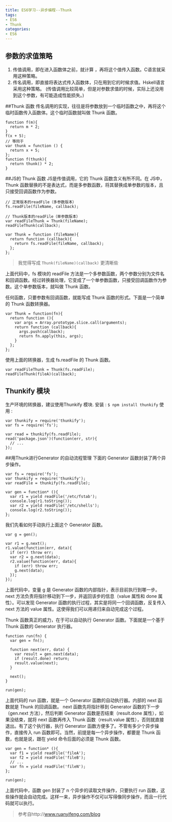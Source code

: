 ```yaml
---
title: ES6学习--异步编程--Thunk
tags: 
- ES6
- Thunk
categories:
- ES6
---
```

## 参数的求值策略
1. 传值调用，即在进入函数体之前，就计算 ，再将这个值传入函数。C语言就采用这种策略。
2. 传名调用，即直接将表达式传入函数体，只在用到它的时候求值。Hskell语言采用这种策略。
(传值调用比较简单，但是对参数求值的时候，实际上还没用到这个参数，有可能造成性能损失。)

##Thunk 函数
传名调用的实现，往往是将参数放到一个临时函数之中，再将这个临时函数传入函数体。这个临时函数就叫做 Thunk 函数。
```
function f(m){
  return m * 2;     
}
f(x + 5);
// 等同于
var thunk = function () {
  return x + 5;
};
function f(thunk){
  return thunk() * 2;
}
```

##JS的 Thunk 函数
JS是传值调用，它的 Thunk 函数含义有所不同。在 JS中，Thunk 函数替换的不是表达式，而是多参数函数，将其替换成单参数的版本，且只接受回调函数作为参数。
```
// 正常版本的readFile（多参数版本）
fs.readFile(fileName, callback);

// Thunk版本的readFile（单参数版本）
var readFileThunk = Thunk(fileName);
readFileThunk(callback);

var Thunk = function (fileName){
  return function (callback){
    return fs.readFile(fileName, callback); 
  };
};
```
>我觉得写成 `Thunk(fileName)(callback)` 更清晰些

上面代码中，fs 模块的 readFile 方法是一个多参数函数，两个参数分别为文件名和回调函数。经过转换器处理，它变成了一个单参数函数，只接受回调函数作为参数。这个单参数版本，就叫做 Thunk 函数。

任何函数，只要参数有回调函数，就能写成 Thunk 函数的形式。下面是一个简单的 Thunk 函数转换器。
```
var Thunk = function(fn){
  return function (){
    var args = Array.prototype.slice.call(arguments);
    return function (callback){
      args.push(callback);
      return fn.apply(this, args);
    }
  };
};
```
使用上面的转换器，生成 fs.readFile 的 Thunk 函数。
```
var readFileThunk = Thunk(fs.readFile);
readFileThunk(fileA)(callback);
```

## Thunkify 模块
生产环境的转换器，建议使用Thunkify 模块.
安装 :
`$ npm install thunkify`
使用 :
```
var thunkify = require('thunkify');
var fs = require('fs');

var read = thunkify(fs.readFile);
read('package.json')(function(err, str){
  // ...
});
```

##用Thunk进行Generator 的自动流程管理
下面的 Generator 函数封装了两个异步操作。
```
var fs = require('fs');
var thunkify = require('thunkify');
var readFile = thunkify(fs.readFile);

var gen = function* (){
  var r1 = yield readFile('/etc/fstab');
  console.log(r1.toString());
  var r2 = yield readFile('/etc/shells');
  console.log(r2.toString());
};
```
我们先看如何手动执行上面这个 Generator 函数。
```
var g = gen();

var r1 = g.next();
r1.value(function(err, data){
  if (err) throw err;
  var r2 = g.next(data);
  r2.value(function(err, data){
    if (err) throw err;
    g.next(data);
  });
});
```
上面代码中，变量 g 是 Generator 函数的内部指针，表示目前执行到哪一步。next 方法负责将指针移动到下一步，并返回该步的信息（value 属性和 done 属性）。可以发现 Generator 函数的执行过程，其实是将同一个回调函数，反复传入 next 方法的 value 属性。这使得我们可以用递归来自动完成这个过程。

Thunk 函数真正的威力，在于可以自动执行 Generator 函数。下面就是一个基于 Thunk 函数的 Generator 执行器。
```
function run(fn) {
  var gen = fn();

  function next(err, data) {
    var result = gen.next(data);
    if (result.done) return;
    result.value(next);
  }

  next();
}

run(gen);
```
上面代码的 run 函数，就是一个 Generator 函数的自动执行器。内部的 next 函数就是 Thunk 的回调函数。 next 函数先将指针移到 Generator 函数的下一步（gen.next 方法），然后判断 Generator 函数是否结束（result.done 属性），如果没结束，就将 next 函数再传入 Thunk 函数（result.value 属性），否则就直接退出。有了这个执行器，执行 Generator 函数方便多了。不管有多少个异步操作，直接传入 run 函数即可。当然，前提是每一个异步操作，都要是 Thunk 函数，也就是说，跟在 yield 命令后面的必须是 Thunk 函数。
```
var gen = function* (){
  var f1 = yield readFile('fileA');
  var f2 = yield readFile('fileB');
  // ...
  var fn = yield readFile('fileN');
};

run(gen);
```
上面代码中，函数 gen 封装了 n 个异步的读取文件操作，只要执行 run 函数，这些操作就会自动完成。这样一来，异步操作不仅可以写得像同步操作，而且一行代码就可以执行。

> 参考自http://www.ruanyifeng.com/blog








